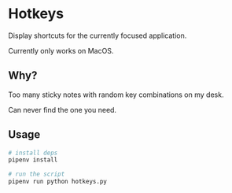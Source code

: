 # Hotkeys

Display shortcuts for the currently focused application.

Currently only works on MacOS.

## Why?

Too many sticky notes with random key combinations on my desk.

Can never find the one you need.

## Usage

```bash
# install deps
pipenv install

# run the script
pipenv run python hotkeys.py
```
